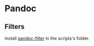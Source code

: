 # Pandoc

## Filters

Install [pandoc-filter](https://github.com/mvhenderson/pandoc-filter-node) in the scripts's folder.
